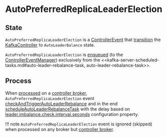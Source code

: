 # AutoPreferredReplicaLeaderElection

## <span id="state"> State

`AutoPreferredReplicaLeaderElection` is a [ControllerEvent](../ControllerEvent.md) that [transition](../ControllerEvent.md#state) the [KafkaController](../KafkaController.md) to `AutoLeaderBalance` state.

`AutoPreferredReplicaLeaderElection` is [enqueued](../ControllerEventManager.md#put) (to the [ControllerEventManager](../KafkaController.md#eventManager)) exclusively from the <<kafka-server-scheduled-tasks.md#auto-leader-rebalance-task, auto-leader-rebalance-task>>.

## <span id="process"> Process

When [processed](../ControllerEvent.md#process) on a [controller broker](../KafkaController.md#isActive), `AutoPreferredReplicaLeaderElection` event [checkAndTriggerAutoLeaderRebalance](../KafkaController.md#checkAndTriggerAutoLeaderRebalance) and in the end [scheduleAutoLeaderRebalanceTask](../KafkaController.md#scheduleAutoLeaderRebalanceTask) with the delay based on [leader.imbalance.check.interval.seconds](../../KafkaConfig.md#leader.imbalance.check.interval.seconds) configuration property.

!!! note
    `AutoPreferredReplicaLeaderElection` event is ignored (skipped) when processed on any broker but [controller broker](../KafkaController.md#isActive).
